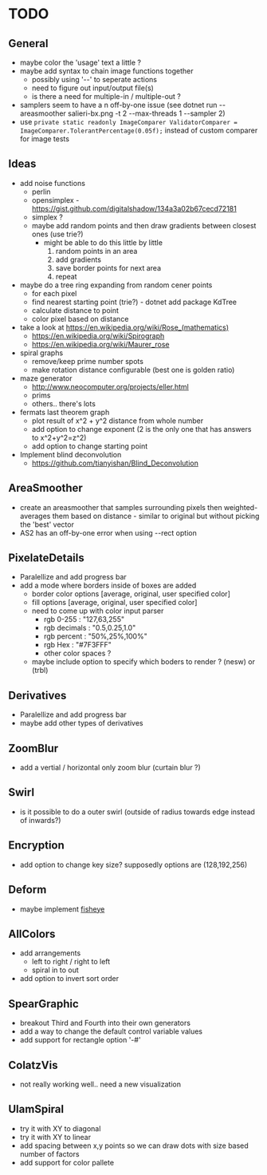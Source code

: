 # TODO #
## General ##
* maybe color the 'usage' text a little ?
* maybe add syntax to chain image functions together
  * possibly using '--' to seperate actions
  * need to figure out input/output file(s)
  * is there a need for multiple-in / multiple-out ?
* samplers seem to have a n off-by-one issue (see dotnet run -- areasmoother salieri-bx.png -t 2 --max-threads 1 --sampler 2)
* use ```private static readonly ImageComparer ValidatorComparer = ImageComparer.TolerantPercentage(0.05f);``` instead of custom comparer for image tests

## Ideas ##
* add noise functions
  * perlin
  * opensimplex - https://gist.github.com/digitalshadow/134a3a02b67cecd72181
  * simplex ?
  * maybe add random points and then draw gradients between closest ones (use trie?)
    * might be able to do this little by little
      1. random points in an area
      1. add gradients
      1. save border points for next area
      1. repeat
* maybe do a tree ring expanding from random cener points
  * for each pixel
  * find nearest starting point (trie?) - dotnet add package KdTree
  * calculate distance to point
  * color pixel based on distance
* take a look at https://en.wikipedia.org/wiki/Rose_(mathematics)
  * https://en.wikipedia.org/wiki/Spirograph
  * https://en.wikipedia.org/wiki/Maurer_rose
* spiral graphs
  * remove/keep prime number spots
  * make rotation distance configurable (best one is golden ratio)
* maze generator
  * http://www.neocomputer.org/projects/eller.html
  * prims
  * others.. there's lots
* fermats last theorem graph
  * plot result of x^2 + y^2 distance from whole number
  * add option to change exponent (2 is the only one that has answers to x^2+y^2=z^2)
  * add option to change starting point
* Implement blind deconvolution
  * https://github.com/tianyishan/Blind_Deconvolution

## AreaSmoother ##
* create an areasmoother that samples surrounding pixels then weighted-averages them based on distance - similar to original but without picking the 'best' vector
* AS2 has an off-by-one error when using --rect option

## PixelateDetails ##
* Paralellize and add progress bar
* add a mode where borders inside of boxes are added
  * border color options [average, original, user specified color]
  * fill options [average, original, user specified color]
  * need to come up with color input parser
    * rgb 0-255    : "127,63,255"
    * rgb decimals : "0.5,0.25,1.0"
    * rgb percent  : "50%,25%,100%"
    * rgb Hex      : "#7F3FFF"
    * other color spaces ?
  * maybe include option to specify which boders to render ? (nesw) or (trbl)

## Derivatives ##
* Paralellize and add progress bar
* maybe add other types of derivatives

## ZoomBlur ##
* add a vertial / horizontal only zoom blur (curtain blur ?)

## Swirl ##
* is it possible to do a outer swirl (outside of radius towards edge instead of inwards?)

## Encryption ##
* add option to change key size? supposedly options are (128,192,256)

## Deform ##
* maybe implement [fisheye](https://stackoverflow.com/questions/2477774/correcting-fisheye-distortion-programmatically)

## AllColors ##
* add arrangements
  * left to right / right to left
  * spiral in to out
* add option to invert sort order

## SpearGraphic ##
* breakout Third and Fourth into their own generators
* add a way to change the default control variable values
* add support for rectangle option '-#'

## ColatzVis ##
* not really working well.. need a new visualization

## UlamSpiral ##
* try it with XY to diagonal
* try it with XY to linear
* add spacing between x,y points so we can draw dots with size based number of factors
* add support for color pallete
